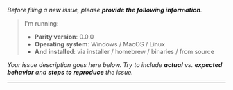 _Before filing a new issue, please **provide the following information**._

> I'm running:
>
> - **Parity version**: 0.0.0
> - **Operating system**: Windows / MacOS / Linux
> - **And installed**: via installer / homebrew / binaries / from source

_Your issue description goes here below. Try to include **actual** vs. **expected behavior** and **steps to reproduce** the issue._

---

